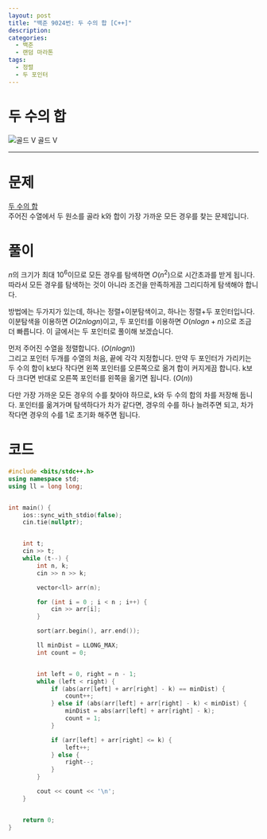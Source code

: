 ```yaml
---
layout: post
title: "백준 9024번: 두 수의 합 [C++]"
description:
categories:
  - 백준
  - 랜덤 마라톤
tags:
  - 정렬
  - 두 포인터
---
```


# 두 수의 합
<div class="difficulty">
  <img class="solvedac-tier" src="https://d2gd6pc034wcta.cloudfront.net/tier/11.svg" alt="골드 V">
  <span class="gold">골드 V</span>
</div>

---

# 문제
[두 수의 합](https://www.acmicpc.net/problem/9024) \
주어진 수열에서 두 원소를 골라 k와 합이 가장 가까운 모든 경우를 찾는 문제입니다.

# 풀이
$n$의 크기가 최대 $10^6$이므로 모든 경우를 탐색하면 $O(n^2)$으로 시간초과를 받게 됩니다. 따라서 모든 경우를 탐색하는 것이 아니라 조건을 만족하게끔 그리디하게 탐색해야 합니다.

방법에는 두가지가 있는데, 하나는 정렬+이분탐색이고, 하나는 정렬+두 포인터입니다. 이분탐색을 이용하면 $O(2nlogn)$이고, 두 포인터를 이용하면 $O(nlogn + n)$으로 조금 더 빠릅니다. 이 글에서는 두 포인터로 풀이해 보겠습니다.

먼저 주어진 수열을 정렬합니다. ($O(nlogn)$) \
그리고 포인터 두개를 수열의 처음, 끝에 각각 지정합니다. 만약 두 포인터가 가리키는 두 수의 합이 k보다 작다면 왼쪽 포인터를 오른쪽으로 옮겨 합이 커지게끔 합니다. k보다 크다면 반대로 오른쪽 포인터를 왼쪽을 옮기면 됩니다. ($O(n)$)

다만 가장 가까운 모든 경우의 수를 찾아야 하므로, k와 두 수의 합의 차를 저장해 둡니다. 포인터를 옮겨가며 탐색하다가 차가 같다면, 경우의 수를 하나 늘려주면 되고, 차가 작다면 경우의 수를 1로 초기화 해주면 됩니다.

# 코드

```cpp
#include <bits/stdc++.h>
using namespace std;
using ll = long long;


int main() {
    ios::sync_with_stdio(false);
    cin.tie(nullptr);


    int t;
    cin >> t;
    while (t--) {
        int n, k;
        cin >> n >> k;

        vector<ll> arr(n);

        for (int i = 0 ; i < n ; i++) {
            cin >> arr[i];
        }

        sort(arr.begin(), arr.end());

        ll minDist = LLONG_MAX;
        int count = 0;


        int left = 0, right = n - 1;
        while (left < right) {
            if (abs(arr[left] + arr[right] - k) == minDist) {
                count++;
            } else if (abs(arr[left] + arr[right] - k) < minDist) {
                minDist = abs(arr[left] + arr[right] - k);
                count = 1;
            }

            if (arr[left] + arr[right] <= k) {
                left++;
            } else {
                right--;
            }
        }

        cout << count << '\n';
    }


    return 0;
}
```
